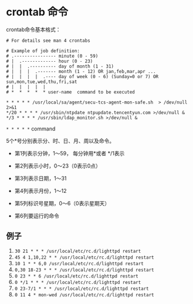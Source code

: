 # crontab 命令 #

crontab命令基本格式：

```shell
# For details see man 4 crontabs

# Example of job definition:
# .---------------- minute (0 - 59)
# |  .------------- hour (0 - 23)
# |  |  .---------- day of month (1 - 31)
# |  |  |  .------- month (1 - 12) OR jan,feb,mar,apr ...
# |  |  |  |  .---- day of week (0 - 6) (Sunday=0 or 7) OR sun,mon,tue,wed,thu,fri,sat
# |  |  |  |  |
# *  *  *  *  * user-name  command to be executed

```



```shell
* * * * * /usr/local/sa/agent/secu-tcs-agent-mon-safe.sh  > /dev/null 2>&1
*/20 * * * * /usr/sbin/ntpdate ntpupdate.tencentyun.com >/dev/null &
*/3 * * * * /usr/sbin/ldap_monitor.sh >/dev/null &

```



`* * * * *`	command

5个*号分别表示分、时、日、月、周以及命令。

- 第1列表示分钟，1～59， 每分钟用*或者 */1表示

- 第2列表示小时，0～23（0表示0点）


- 第3列表示日期，1～31

- 第4列表示月份，1～12

- 第5列标识号星期，0～6（0表示星期天）

- 第6列要运行的命令


## 例子

1. `30 21 * * * /usr/local/etc/rc.d/lighttpd restart`
2. `45 4 1,10,22 * * /usr/local/etc/rc.d/lighttpd restart`
3. `10 1 * * 6,0 /usr/local/etc/rc.d/lighttpd restart`
4. `0,30 18-23 * * * /usr/local/etc/rc.d/lighttpd restart`
5. `0 23 * * 6 /usr/local/etc/rc.d/lighttpd restart`
6. `0 */1 * * * /usr/local/etc/rc.d/lighttpd restart`
7. `0 23-7/1 * * * /usr/local/etc/rc.d/lighttpd restart`
8. `0 11 4 * mon-wed /usr/local/etc/rc.d/lighttpd restart`


